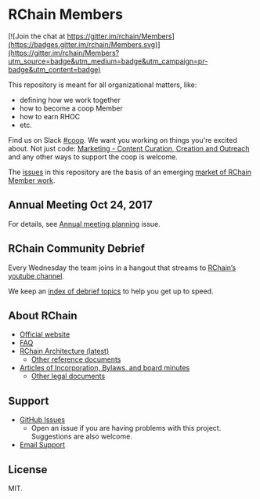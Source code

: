 # RChain Members

[![Join the chat at https://gitter.im/rchain/Members](https://badges.gitter.im/rchain/Members.svg)](https://gitter.im/rchain/Members?utm_source=badge&utm_medium=badge&utm_campaign=pr-badge&utm_content=badge)

This repository is meant for all organizational matters, like:
- defining how we work together
- how to become a coop Member
- how to earn RHOC
- etc.

Find us on Slack [#coop](https://ourchain.slack.com/). We want you working on things you're excited about.
Not just code: [Marketing - Content Curation, Creation and Outreach][comm] and any other ways to
support the coop is welcome.

[comm]: https://github.com/rchain/Members/projects/2

The [issues](https://github.com/rchain/Members/issues) in this
repository are the basis of an
emerging [market of RChain Member work](CONTRIBUTING.md).

## Annual Meeting Oct 24, 2017

For details, see [Annual meeting planning][116] issue.

[116]: https://github.com/rchain/Members/issues/116

## RChain Community Debrief

Every Wednesday the team joins in a hangout that streams
to [RChain’s youtube channel][youtube].

[youtube]: https://www.youtube.com/channel/UCSS3jCffMiz574_q64Ukj_w

We keep an [index of debrief topics][debrief-ix] to help you get up to
speed.

[debrief-ix]: https://github.com/rchain/Members/wiki/Weekly-Debrief-Index

## About RChain
* [Official website](https://rchain.coop) 
* [FAQ](https://github.com/rchain/reference/blob/master/faq.md)
* [RChain Architecture (latest)](http://rchain-architecture.readthedocs.io/)
  * [Other reference documents](https://github.com/rchain/reference)
* [Articles of Incorporation, Bylaws, and board minutes](https://github.com/rchain/board)
  * [Other legal documents](https://github.com/rchain/legaldocs)

## Support

* [GitHub Issues](https://github.com/rchain/Members/issues)
  * Open an issue if you are having problems with this project. Suggestions are also welcome.
* [Email Support](mailto:ops@rchain.coop)

## License

MIT.
